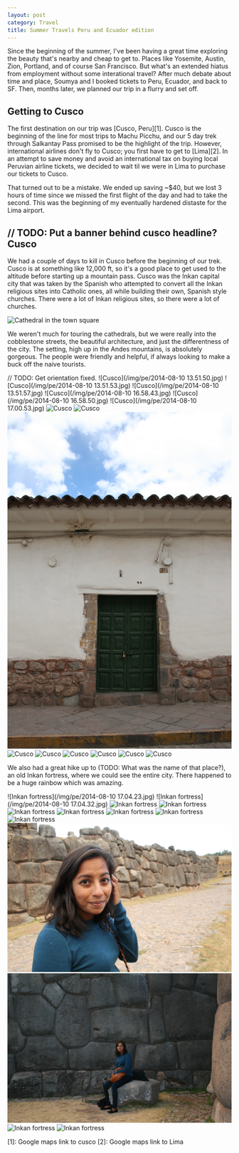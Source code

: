 ```yaml
---
layout: post
category: Travel
title: Summer Travels Peru and Ecuador edition
---
```


Since the beginning of the summer, I've been having a great time exploring the beauty that's nearby and cheap to get to. Places like Yosemite, Austin, Zion, Portland, and of course San Francisco. But what's an extended hiatus from employment without some interational travel? After much debate about time and place, Soumya and I booked tickets to Peru, Ecuador, and back to SF. Then, months later, we planned our trip in a flurry and set off.

Getting to Cusco
----------------

The first destination on our trip was [Cusco, Peru][1]. Cusco is the beginning of the line for most trips to Machu Picchu, and our 5 day trek through Salkantay Pass promised to be the highlight of the trip. However, international airlines don't fly to Cusco; you first have to get to [Lima][2]. In an attempt to save money and avoid an international tax on buying local Peruvian airline tickets, we decided to wait til we were in Lima to purchase our tickets to Cusco.

That turned out to be a mistake. We ended up saving ~$40, but we lost 3 hours of time since we missed the first flight of the day and had to take the second. This was the beginning of my eventually hardened distaste for the Lima airport.


// TODO: Put a banner behind cusco headline?
Cusco
-----

We had a couple of days to kill in Cusco before the beginning of our trek. Cusco is at something like 12,000 ft, so it's a good place to get used to the altitude before starting up a mountain pass. Cusco was the Inkan capital city that was taken by the Spanish who attempted to convert all the Inkan religious sites into Catholic ones, all while building their own, Spanish style churches. There were a lot of Inkan religious sites, so there were a lot of churches.

![Cathedral in the town square](/img/pe/cathedral.jpg)

We weren't much for touring the cathedrals, but we were really into the cobblestone streets, the beautiful architecture, and just the differentness of the city. The setting, high up in the Andes mountains, is absolutely gorgeous. The people were friendly and helpful, if always looking to make a buck off the naive tourists.

// TODO: Get orientation fixed.
![Cusco](/img/pe/2014-08-10 13.51.50.jpg)
![Cusco](/img/pe/2014-08-10 13.51.53.jpg)
![Cusco](/img/pe/2014-08-10 13.51.57.jpg)
![Cusco](/img/pe/2014-08-10 16.58.43.jpg)
![Cusco](/img/pe/2014-08-10 16.58.50.jpg)
![Cusco](/img/pe/2014-08-10 17.00.53.jpg)
![Cusco](/img/pe/IMG_2469.JPG)
![Cusco](/img/pe/IMG_2472.JPG)
![Cusco](/img/pe/IMG_2474.JPG)
![Cusco](/img/pe/IMG_2476.JPG)
![Cusco](/img/pe/IMG_2479.JPG)
![Cusco](/img/pe/IMG_2480.JPG)
![Cusco](/img/pe/IMG_2483.JPG)
![Cusco](/img/pe/IMG_2488.JPG)
![Cusco](/img/pe/IMG_2490.JPG)

We also had a great hike up to (TODO: What was the name of that place?), an old Inkan fortress, where we could see the entire city. There happened to be a huge rainbow which was amazing.

![Inkan fortress](/img/pe/2014-08-10 17.04.23.jpg)
![Inkan fortress](/img/pe/2014-08-10 17.04.32.jpg)
![Inkan fortress](/img/pe/IMG_2491.JPG)
![Inkan fortress](/img/pe/IMG_2492.JPG)
![Inkan fortress](/img/pe/IMG_2493.JPG)
![Inkan fortress](/img/pe/IMG_2494.JPG)
![Inkan fortress](/img/pe/IMG_2496.JPG)
![Inkan fortress](/img/pe/IMG_2498.JPG)
![Inkan fortress](/img/pe/IMG_2500.JPG)
![Inkan fortress](/img/pe/IMG_2501.JPG)
![Inkan fortress](/img/pe/IMG_2502.JPG)
![Inkan fortress](/img/pe/IMG_2503.JPG)
![Inkan fortress](/img/pe/IMG_2504.JPG)

[1]: Google maps link to cusco
[2]: Google maps link to Lima
